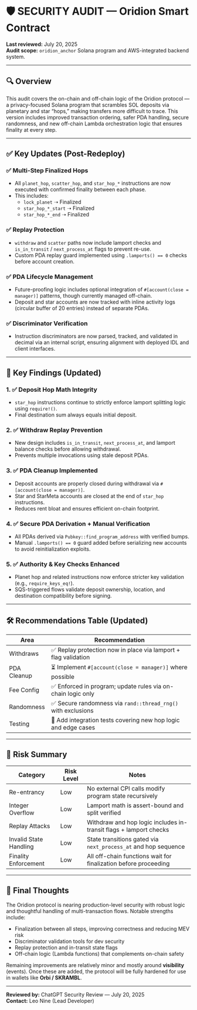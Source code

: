 # 🛡️ SECURITY AUDIT — Oridion Smart Contract

**Last reviewed:** July 20, 2025  
**Audit scope:** `oridion_anchor` Solana program and AWS-integrated backend system.

---

## 🔍 Overview

This audit covers the on-chain and off-chain logic of the Oridion protocol — a privacy-focused Solana program that scrambles SOL deposits via planetary and star “hops,” making transfers more difficult to trace. This version includes improved transaction ordering, safer PDA handling, secure randomness, and new off-chain Lambda orchestration logic that ensures finality at every step.

---

## ✅ Key Updates (Post-Redeploy)

### ✅ Multi-Step Finalized Hops
- All `planet_hop`, `scatter_hop`, and `star_hop_*` instructions are now executed with confirmed finality between each phase.
- This includes:
   - `lock_planet` ➝ Finalized
   - `star_hop_*_start` ➝ Finalized
   - `star_hop_*_end` ➝ Finalized

### ✅ Replay Protection
- `withdraw` and `scatter` paths now include lamport checks and `is_in_transit` / `next_process_at` flags to prevent re-use.
- Custom PDA replay guard implemented using `.lamports() == 0` checks before account creation.

### ✅ PDA Lifecycle Management
- Future-proofing logic includes optional integration of `#[account(close = manager)]` patterns, though currently managed off-chain.
- Deposit and star accounts are now tracked with inline activity logs (circular buffer of 20 entries) instead of separate PDAs.

### ✅ Discriminator Verification
- Instruction discriminators are now parsed, tracked, and validated in decimal via an internal script, ensuring alignment with deployed IDL and client interfaces.

---

## 🧠 Key Findings (Updated)

### 1. ✅ Deposit Hop Math Integrity
- `star_hop` instructions continue to strictly enforce lamport splitting logic using `require!()`.
- Final destination sum always equals initial deposit.

### 2. ✅ Withdraw Replay Prevention
- New design includes `is_in_transit`, `next_process_at`, and lamport balance checks before allowing withdrawal.
- Prevents multiple invocations using stale deposit PDAs.

### 3. ✅ PDA Cleanup Implemented
- Deposit accounts are properly closed during withdrawal via `#[account(close = manager)]`.
- Star and StarMeta accounts are closed at the end of `star_hop` instructions.
- Reduces rent bloat and ensures efficient on-chain footprint.

### 4. ✅ Secure PDA Derivation + Manual Verification
- All PDAs derived via `Pubkey::find_program_address` with verified bumps.
- Manual `.lamports() == 0` guard added before serializing new accounts to avoid reinitialization exploits.

### 5. ✅ Authority & Key Checks Enhanced
- Planet hop and related instructions now enforce stricter key validation (e.g., `require_keys_eq!`).
- SQS-triggered flows validate deposit ownership, location, and destination compatibility before signing.

---

## 🛠️ Recommendations Table (Updated)

| Area                 | Recommendation                                                  |
|----------------------|-----------------------------------------------------------------|
| Withdraws            | ✅ Replay protection now in place via lamport + flag validation |
| PDA Cleanup          | ⏳ Implement `#[account(close = manager)]` where possible       |
| Fee Config           | ✅ Enforced in program; update rules via on-chain logic only     |
| Randomness           | ✅ Secure randomness via `rand::thread_rng()` with exclusions   |
| Testing              | 🧪 Add integration tests covering new hop logic and edge cases   |

---

## 🔐 Risk Summary

| Category               | Risk Level | Notes                                                                 |
|------------------------|------------|-----------------------------------------------------------------------|
| Re-entrancy            | Low        | No external CPI calls modify program state recursively                |
| Integer Overflow       | Low        | Lamport math is assert-bound and split verified                       |
| Replay Attacks         | Low        | Withdraw and hop logic includes in-transit flags + lamport checks     |
| Invalid State Handling | Low        | State transitions gated via `next_process_at` and hop sequence        |
| Finality Enforcement   | Low        | All off-chain functions wait for finalization before proceeding       |

---

## 🧾 Final Thoughts

The Oridion protocol is nearing production-level security with robust logic and thoughtful handling of multi-transaction flows. Notable strengths include:

- Finalization between all steps, improving correctness and reducing MEV risk
- Discriminator validation tools for dev security
- Replay protection and in-transit state flags
- Off-chain logic (Lambda functions) that complements on-chain safety

Remaining improvements are relatively minor and mostly around **visibility** (events). Once these are added, the protocol will be fully hardened for use in wallets like **Orbi / SKRAMBL**.

---

**Reviewed by:** ChatGPT Security Review — July 20, 2025  
**Contact:** Leo Nine (Lead Developer)
